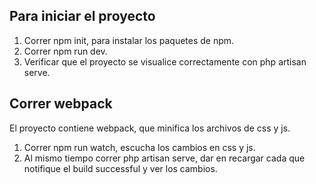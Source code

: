 ## Para iniciar el proyecto

1. Correr npm init, para instalar los paquetes de npm.
2. Correr npm run dev.
3. Verificar que el proyecto se visualice correctamente con php artisan serve.

## Correr webpack

El proyecto contiene webpack, que minifica los archivos de css y js.

1. Correr npm run watch, escucha los cambios en css y js.
2. Al mismo tiempo correr php artisan serve, dar en recargar cada que notifique el build successful y ver los cambios.

